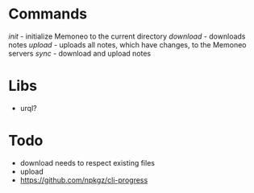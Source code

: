 # Commands
*init*     - initialize Memoneo to the current directory
*download* - downloads notes 
*upload*   - uploads all notes, which have changes, to the Memoneo servers
*sync*     - download and upload notes 

# Libs
- urql?

# Todo
- download needs to respect existing files
- upload
- https://github.com/npkgz/cli-progress
